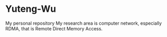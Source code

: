 # Yuteng-Wu
My personal repository
My research area is computer network, especially RDMA, that is Remote Direct Memory Access.
